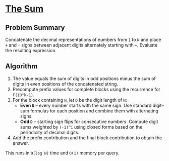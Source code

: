 # [The Sum](https://www.spoj.com/problems/KPSUM/)

## Problem Summary
Concatenate the decimal representations of numbers from `1` to `N` and place `+` and `-` signs between adjacent digits alternately starting with `+`.  Evaluate the resulting expression.

## Algorithm
1. The value equals the sum of digits in odd positions minus the sum of digits in even positions of the concatenated string.
2. Precompute prefix values for complete blocks using the recurrence for `F(10^k-1)`.
3. For the block containing `N`, let `D` be the digit length of `N`:
   - **Even `D`** – every number starts with the same sign.  Use standard digit–sum formulas for each position and combine them with alternating signs.
   - **Odd `D`** – starting sign flips for consecutive numbers.  Compute digit sums weighted by `(-1)^i` using closed forms based on the periodicity of decimal digits.
4. Add the prefix contribution and the final block contribution to obtain the answer.

This runs in `O(log N)` time and `O(1)` memory per query.
